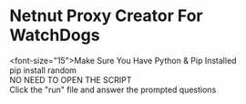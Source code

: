 # Netnut Proxy Creator For WatchDogs
<font-size="15">Make Sure You Have Python & Pip Installed
</br>
pip install random
</br>
NO NEED TO OPEN THE SCRIPT
</br>
Click the "run" file and answer the prompted questions</strong>
</font-size>
